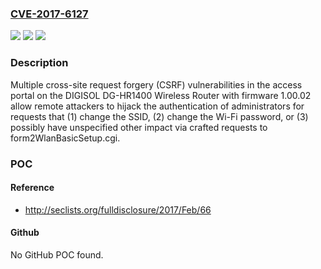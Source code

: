 ### [CVE-2017-6127](https://cve.mitre.org/cgi-bin/cvename.cgi?name=CVE-2017-6127)
![](https://img.shields.io/static/v1?label=Product&message=n%2Fa&color=blue)
![](https://img.shields.io/static/v1?label=Version&message=n%2Fa&color=blue)
![](https://img.shields.io/static/v1?label=Vulnerability&message=n%2Fa&color=brighgreen)

### Description

Multiple cross-site request forgery (CSRF) vulnerabilities in the access portal on the DIGISOL DG-HR1400 Wireless Router with firmware 1.00.02 allow remote attackers to hijack the authentication of administrators for requests that (1) change the SSID, (2) change the Wi-Fi password, or (3) possibly have unspecified other impact via crafted requests to form2WlanBasicSetup.cgi.

### POC

#### Reference
- http://seclists.org/fulldisclosure/2017/Feb/66

#### Github
No GitHub POC found.

